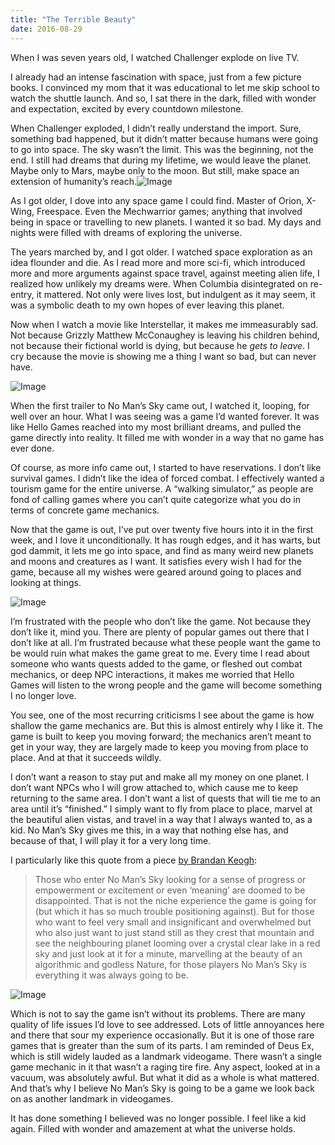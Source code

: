 ```yaml
---
title: "The Terrible Beauty"
date: 2016-08-29
---
```

When I was seven years old, I watched Challenger explode on live TV.

<!--more-->

I already had an intense fascination with space, just from a few picture books. I convinced my mom that it was educational to let me skip school to watch the shuttle launch. And so, I sat there in the dark, filled with wonder and expectation, excited by every countdown milestone.

When Challenger exploded, I didn’t really understand the import. Sure, something bad happened, but it didn’t matter because humans were going to go into space. The sky wasn’t the limit. This was the beginning, not the end. I still had dreams that during my lifetime, we would leave the planet. Maybe only to Mars, maybe only to the moon. But still, make space an extension of humanity’s reach.![Image](/img/wp/2016/08/275850_screenshots_20160827221009_1.jpg)

As I got older, I dove into any space game I could find. Master of Orion, X-Wing, Freespace. Even the Mechwarrior games; anything that involved being in space or travelling to new planets. I wanted it so bad. My days and nights were filled with dreams of exploring the universe.

The years marched by, and I got older. I watched space exploration as an idea flounder and die. As I read more and more sci-fi, which introduced more and more arguments against space travel, against meeting alien life, I realized how unlikely my dreams were. When Columbia disintegrated on re-entry, it mattered. Not only were lives lost, but indulgent as it may seem, it was a symbolic death to my own hopes of ever leaving this planet.

Now when I watch a movie like Interstellar, it makes me immeasurably sad. Not because Grizzly Matthew McConaughey is leaving his children behind, not because their fictional world is dying, but because he *gets to leave*. I cry because the movie is showing me a thing I want so bad, but can never have.

![Image](/img/wp/2016/08/275850_screenshots_20160824201742_1.jpg)

When the first trailer to No Man’s Sky came out, I watched it, looping, for well over an hour. What I was seeing was a game I’d wanted forever. It was like Hello Games reached into my most brilliant dreams, and pulled the game directly into reality. It filled me with wonder in a way that no game has ever done.

Of course, as more info came out, I started to have reservations. I don’t like survival games. I didn’t like the idea of forced combat. I effectively wanted a tourism game for the entire universe. A “walking simulator,” as people are fond of calling games where you can’t quite categorize what you do in terms of concrete game mechanics.

Now that the game is out, I’ve put over twenty five hours into it in the first week, and I love it unconditionally. It has rough edges, and it has warts, but god dammit, it lets me go into space, and find as many weird new planets and moons and creatures as I want. It satisfies every wish I had for the game, because all my wishes were geared around going to places and looking at things.

![Image](/img/wp/2016/08/275850_screenshots_20160827145837_1.jpg)

I’m frustrated with the people who don’t like the game. Not because they don’t like it, mind you. There are plenty of popular games out there that I don’t like at all. I’m frustrated because what these people want the game to be would ruin what makes the game great to me. Every time I read about someone who wants quests added to the game, or fleshed out combat mechanics, or deep NPC interactions, it makes me worried that Hello Games will listen to the wrong people and the game will become something I no longer love.

You see, one of the most recurring criticisms I see about the game is how shallow the game mechanics are. But this is almost entirely why I like it. The game is built to keep you moving forward; the mechanics aren’t meant to get in your way, they are largely made to keep you moving from place to place. And at that it succeeds wildly.

I don’t want a reason to stay put and make all my money on one planet. I don’t want NPCs who I will grow attached to, which cause me to keep returning to the same area. I don’t want a list of quests that will tie me to an area until it’s “finished.” I simply want to fly from place to place, marvel at the beautiful alien vistas, and travel in a way that I always wanted to, as a kid. No Man’s Sky gives me this, in a way that nothing else has, and because of that, I will play it for a very long time.

I particularly like this quote from a piece [by Brandan Keogh](https://brkeogh.com/2016/08/21/notes-on-no-mans-sky/):

> Those who enter No Man’s Sky looking for a sense of progress or empowerment or excitement or even ‘meaning’ are doomed to be disappointed. That is not the niche experience the game is going for (but which it has so much trouble positioning against). But for those who want to feel very small and insignificant and overwhelmed but who also just want to just stand still as they crest that mountain and see the neighbouring planet looming over a crystal clear lake in a red sky and just look at it for a minute, marvelling at the beauty of an algorithmic and godless Nature, for those players No Man’s Sky is everything it was always going to be.

![Image](/img/wp/2016/08/275850_screenshots_20160824202710_1.jpg)

Which is not to say the game isn’t without its problems. There are many quality of life issues I’d love to see addressed. Lots of little annoyances here and there that sour my experience occasionally. But it is one of those rare games that is greater than the sum of its parts. I am reminded of Deus Ex, which is still widely lauded as a landmark videogame. There wasn’t a single game mechanic in it that wasn’t a raging tire fire. Any aspect, looked at in a vacuum, was absolutely awful. But what it did as a whole is what mattered. And that’s why I believe No Man’s Sky is going to be a game we look back on as another landmark in videogames.

It has done something I believed was no longer possible. I feel like a kid again. Filled with wonder and amazement at what the universe holds.
